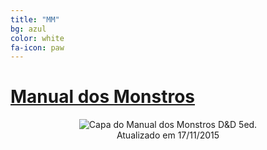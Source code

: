 ```yaml
---
title: "MM"
bg: azul
color: white
fa-icon: paw
---
```


# [__Manual dos Monstros__](/livros/MM.pdf)

<center><img src="{{ 'img/mm.png' | prepend: site.baseurl }}" alt="Capa do Manual dos Monstros D&amp;D 5ed.">
    <figcaption>Atualizado em 17/11/2015</figcaption>
</center>


